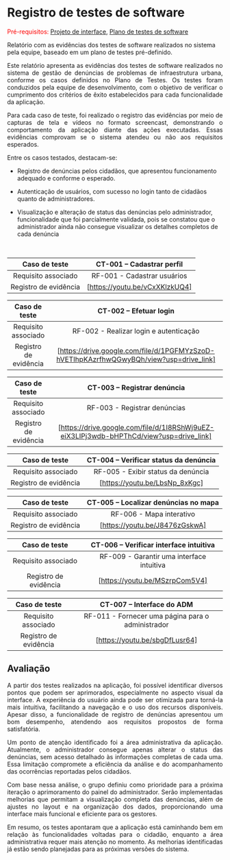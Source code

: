# Registro de testes de software

<span style="color:red">Pré-requisitos: <a href="04-Projeto-interface.md"> Projeto de interface</a></span>, <a href="07-Plano-testes-software.md"> Plano de testes de software</a>

Relatório com as evidências dos testes de software realizados no sistema pela equipe, baseado em um plano de testes pré-definido.

<p align="justify">Este relatório apresenta as evidências dos testes de software realizados no sistema de gestão de denúncias de problemas de infraestrutura urbana, conforme os casos definidos no Plano de Testes. Os testes foram conduzidos pela equipe de desenvolvimento, com o objetivo de verificar o cumprimento dos critérios de êxito estabelecidos para cada funcionalidade da aplicação.</p>

<p align="justify">Para cada caso de teste, foi realizado o registro das evidências por meio de capturas de tela e vídeos no formato screencast, demonstrando o comportamento da aplicação diante das ações executadas. Essas evidências comprovam se o sistema atendeu ou não aos requisitos esperados.</p>

Entre os casos testados, destacam-se:
- Registro de denúncias pelos cidadãos, que apresentou funcionamento adequado e conforme o esperado.

- Autenticação de usuários, com sucesso no login tanto de cidadãos quanto de administradores.

- Visualização e alteração de status das denúncias pelo administrador, funcionalidade que foi parcialmente validada, pois se constatou que o administrador ainda não consegue visualizar os detalhes completos de cada denúncia
  
<br>

| **Caso de teste** 	| **CT-001 – Cadastrar perfil** 	|
|:---:	|:---:	|
| Requisito associado |RF-001	- Cadastrar usuários |
| Registro de evidência | [https://youtu.be/vCxXKlzkUQ4]

| **Caso de teste** 	| **CT-002 – Efetuar login** 	|
|:---:	|:---:	|
| Requisito associado | RF-002 - Realizar login e autenticação |
| Registro de evidência | [https://drive.google.com/file/d/1PGFMYzSzoD-hVETIhpKAzrfhwQGwyBQh/view?usp=drive_link]

| **Caso de teste** 	| **CT-003 – Registrar denúncia** 	|
|:---:	|:---:	|
| Requisito associado | RF-003 - Registrar denúncias |
| Registro de evidência | [https://drive.google.com/file/d/1I8RShWj9uEZ-eiX3LIPj3wdb-bHPThCd/view?usp=drive_link]

| **Caso de teste** 	| **CT-004 – Verificar status da denúncia** 	|
|:---:	|:---:	|
| Requisito associado | RF-005 - Exibir status da denúncia |
| Registro de evidência | [https://youtu.be/LbsNp_8xKgc]

| **Caso de teste** 	| **CT-005 – Localizar denúncias no mapa** 	|
|:---:	|:---:	|
| Requisito associado | RF-006 - Mapa interativo |
| Registro de evidência | [https://youtu.be/J8476zGskwA]

| **Caso de teste** 	| **CT-006 – Verificar interface intuitiva** 	|
|:---:	|:---:	|
| Requisito associado | RF-009 - Garantir uma interface intuitiva |
| Registro de evidência | [https://youtu.be/MSzrpCom5V4]

| **Caso de teste** 	| **CT-007 – Interface do ADM** 	|
|:---:	|:---:	|
| Requisito associado | RF-011 - Fornecer uma página para o administrador |
| Registro de evidência | [https://youtu.be/sbgDfLusr64]

## Avaliação
<p align="justify">A partir dos testes realizados na aplicação, foi possível identificar diversos pontos que podem ser aprimorados, especialmente no aspecto visual da interface. A experiência do usuário ainda pode ser otimizada para torná-la mais intuitiva, facilitando a navegação e o uso dos recursos disponíveis. Apesar disso, a funcionalidade de registro de denúncias apresentou um bom desempenho, atendendo aos requisitos propostos de forma satisfatória.</p>

<p align="justify">Um ponto de atenção identificado foi a área administrativa da aplicação. Atualmente, o administrador consegue apenas alterar o status das denúncias, sem acesso detalhado às informações completas de cada uma. Essa limitação compromete a eficiência da análise e do acompanhamento das ocorrências reportadas pelos cidadãos.</p>

<p align="justify">Com base nessa análise, o grupo definiu como prioridade para a próxima iteração o aprimoramento do painel do administrador. Serão implementadas melhorias que permitam a visualização completa das denúncias, além de ajustes no layout e na organização dos dados, proporcionando uma interface mais funcional e eficiente para os gestores.</p>

<p align="justify">Em resumo, os testes apontaram que a aplicação está caminhando bem em relação às funcionalidades voltadas para o cidadão, enquanto a área administrativa requer mais atenção no momento. As melhorias identificadas já estão sendo planejadas para as próximas versões do sistema.</p>
